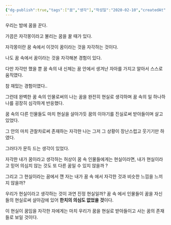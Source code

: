 ```yaml
---
{"dg-publish":true,"tags":["꿈","생각"],"작성일":"2020-02-10","createdAt":"2024.02.12 월 오후 20:20","modifiedAt":"2024.04.03 수 오후 18:36","permalink":"/Philosophia/my/write/꿈/","dgPassFrontmatter":true}
---
```


우리는 밤에 꿈을 꾼다.  
  
가끔은 자각몽이라고 불리는 꿈을 꿀 때가 있다.  
  
자각몽이란 꿈 속에서 이것이 꿈이라는 것을 자각하는 것이다.  
  
나도 꿈 속에서 꿈이라는 것을 자각해본 경험이 있다.  
  
다만 자각만 했을 뿐 꿈 속의 내 신체는 꿈 안에서 생겨난 자아를 가지고 알아서 스스로 움직였다.  
  
참 재밌는 경험이였다..  
  
그런데 완벽한 꿈 속의 인물로써의 나는 꿈을 완전히 현실로 생각하며 꿈 속의 일 하나하나를 굉장히 심각하게 반응했다.  
  
꿈 속의 다른 인물들도 마치 현실을 살아가듯 꿈의 이야기를 진실로써 받아들이며 살고 있었다.  
  
그 안의 마치 관찰차로써 존재하는 자각한 나는 그저 그 상황이 장난스럽고 웃기기만 하였다.  
  
그러다가 문득 드는 생각이 있었다.  
  
자각한 내가 꿈이라고 생각하는 허상이 꿈 속 인물들에게는 현실이라면, 내가 현실이라고 믿어 의심치 않는 것도 또 다른 꿈일 수 있지 않을까 ?  
  
그리고 그 현실이라는 꿈에서 깬 자는 내가 꿈 속 에서 자각한 것과 비슷한 느낌을 느끼지 않을까?  
  
우리가 현실이라고 생각하는 것이 과연 진정 현실일까? 꿈 속 에서 인물들이 꿈을 자신들의 현실로써 살아감에 있어 **한치의 의심도 없었을 것**이다.  
  
이 현실이 꿈임을 자각한 자에게는 마치 우리가 꿈을 현실로 받아들이고 사는 꿈의 존재들로 보일 것이다.